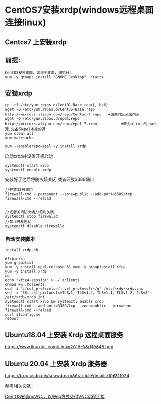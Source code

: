 # CentOS7安装xrdp(windows远程桌面连接linux) 
## Centos7 上安装xrdp

## 前提:

    CentOS安装桌面，如果无桌面，请执行：
    yum -y groups install "GNOME Desktop"  startx


## 安装xrdp

    cp -rf /etc/yum.repos.d/CentOS-Base.repo{,.bak}
    wget -O /etc/yum.repos.d/CentOS-Base.repo http://mirrors.aliyun.com/repo/Centos-7.repo   #更换阿里源国内源
    wget -O /etc/yum.repos.d/epel.repo http://mirrors.aliyun.com/repo/epel-7.repo			#改为aliyun的epel源,先备份epel本身的源
    yum clean all 
    yum makecache 
    
    yum --enablerepo=epel -y install xrdp

启动xrdp并设置开机启动

    systemctl start xrdp
    systemctl enable xrdp

安装好了之后将防火墙关闭,或者开放3389端口

    //开放3389端口
    firewall-cmd --permanent --zone=public --add-port=3389/tcp
    firewall-cmd --reload


    //或者关闭防火墙//临时关闭
    systemctl stop firewalld
    //禁止开机启动
    systemctl disable firewalld



### 自动安装脚本

`install_xrdp.sh`

```
#!/bin/sh
yum grouplist
yum -y install epel-release && yum -y groupinstall Xfce
yum -y install xrdp
cd 
echo "xfce4-session" > ~/.Xclients
chmod +x .Xclients
sed -i "s/ssl_protocols=/; ssl_protocols=/g" /etc/xrdp/xrdp.ini
sed -i "58i ssl_protocols=TLSv1, TLSv1.3, TLSv1.1, TLSv1.2, TLSv3" /etc/xrdp/xrdp.ini
systemctl start xrdp && systemctl enable xrdp
firewall-cmd --add-port=3389/tcp --zone=public --permanent
firewall-cmd --reload
curl ifconfig.me
reboot
```



## Ubuntu18.04 上安装 Xrdp 远程桌面服务

https://www.linuxidc.com/Linux/2019-08/159848.htm





## Ubuntu 20.04 上安装 Xrdp 服务器

https://blog.csdn.net/snowdream86/article/details/106311024





参考相关文献：

[CentOS安装noVNC，以Web方式交付VNC远程连接](https://www.cnblogs.com/zgq123456/p/14456471.html)